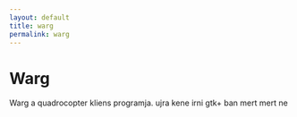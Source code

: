 ```yaml
---
layout: default
title: warg
permalink: warg
---
```


Warg
====

Warg a quadrocopter kliens programja. ujra kene irni gtk+ ban mert mert ne